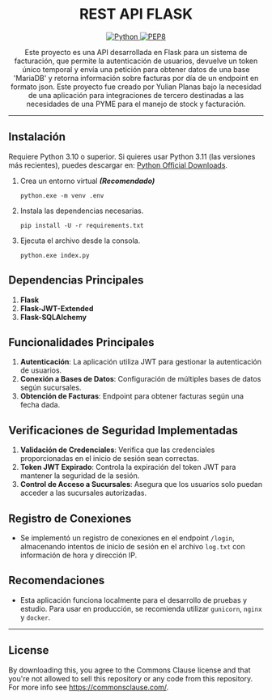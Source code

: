 <h1 align="center">REST API FLASK</h1>

<p align="center">
    <a href="https://www.python.org/downloads/release/python-31012/" align="center">
        <img alt="Python" src="https://img.shields.io/badge/Python%20Download-3.10.12-blue">
    </a>
    <a href="https://flask.palletsprojects.com/en/3.0.x/" align="center">
        <img alt="PEP8" src="https://img.shields.io/badge/Flask%20Docs-Python-blue">
    </a>
</p>

<p align="center">Este proyecto es una API desarrollada en Flask para un sistema de facturación, que permite la autenticación de usuarios, devuelve un token único temporal y envía una petición para obtener datos de una base 'MariaDB' y retorna información sobre facturas por día de un endpoint en formato json. Este proyecto fue creado por Yulian Planas bajo la necesidad de una aplicación para integraciones de tercero destinadas a las necesidades de una PYME para el manejo de stock y facturación.</p>

---
## Instalación
Requiere Python 3.10 o superior. Si quieres usar Python 3.11 (las versiones más recientes), puedes descargar en: [Python Official Downloads](https://www.python.org/downloads/ "Python Downloads").

1. Crea un entorno virtual ***(Recomendado)***

    ```
    python.exe -m venv .env
    ```

2. Instala las dependencias necesarias.

    ```
    pip install -U -r requirements.txt
    ```

3.  Ejecuta el archivo desde la consola.

    ```
    python.exe index.py
    ```

## Dependencias Principales

1. **Flask**
2. **Flask-JWT-Extended**
3. **Flask-SQLAlchemy**

## Funcionalidades Principales

1. **Autenticación**: La aplicación utiliza JWT para gestionar la autenticación de usuarios.
2. **Conexión a Bases de Datos**: Configuración de múltiples bases de datos según sucursales.
3. **Obtención de Facturas**: Endpoint para obtener facturas según una fecha dada.

## Verificaciones de Seguridad Implementadas

1. **Validación de Credenciales**: Verifica que las credenciales proporcionadas en el inicio de sesión sean correctas.
2. **Token JWT Expirado**: Controla la expiración del token JWT para mantener la seguridad de la sesión.
3. **Control de Acceso a Sucursales**: Asegura que los usuarios solo puedan acceder a las sucursales autorizadas.

## Registro de Conexiones
 
- Se implementó un registro de conexiones en el endpoint `/login`, almacenando intentos de inicio de sesión en el archivo `log.txt` con información de hora y dirección IP.

## Recomendaciones

- Esta aplicación funciona localmente para el desarrollo de pruebas y estudio. Para usar en producción, se recomienda utilizar `gunicorn`, `nginx` y `docker`.

---

## License
By downloading this, you agree to the Commons Clause license and that you're not allowed to sell this repository or any code from this repository. For more info see https://commonsclause.com/.
